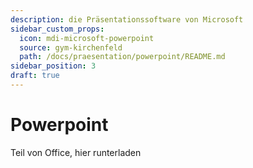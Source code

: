 ```yaml
---
description: die Präsentationssoftware von Microsoft
sidebar_custom_props:
  icon: mdi-microsoft-powerpoint
  source: gym-kirchenfeld
  path: /docs/praesentation/powerpoint/README.md
sidebar_position: 3
draft: true
---
```


# Powerpoint



Teil von Office, hier runterladen

<Features />


